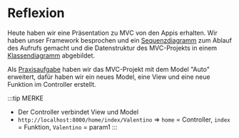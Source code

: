 # Reflexion

Heute haben wir eine Präsentation zu MVC von den Appis erhalten. Wir haben unser Framework besprochen und ein [Sequenzdiagramm](./auftrag.md#1-sequenzdiagramm-webseitenaufruf) zum Ablauf des Aufrufs gemacht und die Datenstruktur des MVC-Projekts in einem [Klassendiagramm](./auftrag.md#2-klassendiagramm-framework) abgebildet.

Als [Praxisaufgabe](./auftrag.md#3-datenobjekt-auto) haben wir das MVC-Projekt mit dem Model "Auto" erweitert, dafür haben wir ein neues Model, eine View und eine neue Funktion im Controller erstellt.

:::tip MERKE
- Der Controller verbindet View und Model
- `http://localhost:8000/home/index/Valentino` => `home` = Controller, `index` = Funktion, `Valentino` = param1
:::